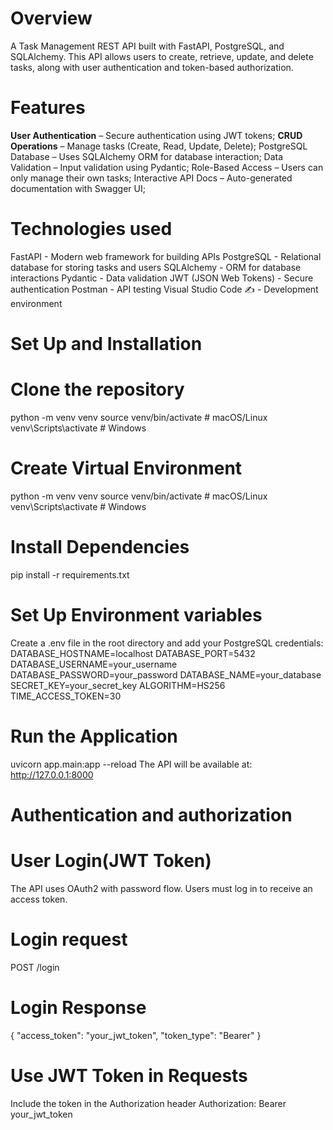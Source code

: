 # Overview
A Task Management REST API built with FastAPI, PostgreSQL, and SQLAlchemy. This API allows users to create, retrieve, update, and delete tasks, along with user authentication and token-based authorization.
# Features
 **User Authentication** – Secure authentication using JWT tokens;
 **CRUD Operations** – Manage tasks (Create, Read, Update, Delete);
 PostgreSQL Database – Uses SQLAlchemy ORM for database interaction;
 Data Validation – Input validation using Pydantic;
 Role-Based Access – Users can only manage their own tasks;
 Interactive API Docs – Auto-generated documentation with Swagger UI;

# Technologies used
FastAPI  - Modern web framework for building APIs
PostgreSQL  - Relational database for storing tasks and users
SQLAlchemy  - ORM for database interactions
Pydantic  - Data validation
JWT (JSON Web Tokens)  - Secure authentication
Postman  - API testing
Visual Studio Code ✍ - Development environment
# Set Up and Installation 
# Clone the repository
python -m venv venv
source venv/bin/activate   # macOS/Linux
venv\Scripts\activate      # Windows
# Create Virtual Environment 
python -m venv venv
source venv/bin/activate   # macOS/Linux
venv\Scripts\activate      # Windows
# Install Dependencies
pip install -r requirements.txt
# Set Up Environment variables
Create a .env file in the root directory and add your PostgreSQL credentials:
DATABASE_HOSTNAME=localhost
DATABASE_PORT=5432
DATABASE_USERNAME=your_username
DATABASE_PASSWORD=your_password
DATABASE_NAME=your_database
SECRET_KEY=your_secret_key
ALGORITHM=HS256
TIME_ACCESS_TOKEN=30
# Run the Application
uvicorn app.main:app --reload
The API will be available at:
 http://127.0.0.1:8000
# Authentication and authorization 
# User Login(JWT Token)
The API uses OAuth2 with password flow.
Users must log in to receive an access token.
# Login request
POST /login
# Login Response
{
  "access_token": "your_jwt_token",
  "token_type": "Bearer"
}
# Use JWT Token in Requests
Include the token in the Authorization header
Authorization: Bearer your_jwt_token


